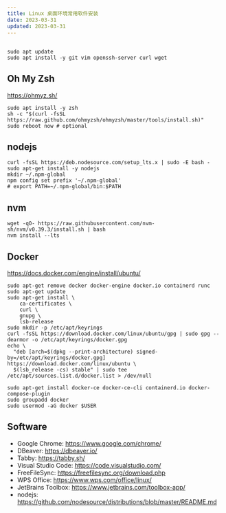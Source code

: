 ```yaml
---
title: Linux 桌面环境常用软件安装
date: 2023-03-31
updated: 2023-03-31
---
```

## 
```shell
sudo apt update
sudo apt install -y git vim openssh-server curl wget

```

## Oh My Zsh
<https://ohmyz.sh/>

```shell
sudo apt install -y zsh
sh -c "$(curl -fsSL https://raw.github.com/ohmyzsh/ohmyzsh/master/tools/install.sh)"
sudo reboot now # optional
```

## nodejs
```shell
curl -fsSL https://deb.nodesource.com/setup_lts.x | sudo -E bash -
sudo apt-get install -y nodejs
mkdir ~/.npm-global
npm config set prefix '~/.npm-global'
# export PATH=~/.npm-global/bin:$PATH
```

## nvm

```shell
wget -qO- https://raw.githubusercontent.com/nvm-sh/nvm/v0.39.3/install.sh | bash
nvm install --lts
```

## Docker

<https://docs.docker.com/engine/install/ubuntu/>

```shell
sudo apt-get remove docker docker-engine docker.io containerd runc
sudo apt-get update
sudo apt-get install \
    ca-certificates \
    curl \
    gnupg \
    lsb-release
sudo mkdir -p /etc/apt/keyrings
curl -fsSL https://download.docker.com/linux/ubuntu/gpg | sudo gpg --dearmor -o /etc/apt/keyrings/docker.gpg
echo \
  "deb [arch=$(dpkg --print-architecture) signed-by=/etc/apt/keyrings/docker.gpg] https://download.docker.com/linux/ubuntu \
  $(lsb_release -cs) stable" | sudo tee /etc/apt/sources.list.d/docker.list > /dev/null

sudo apt-get install docker-ce docker-ce-cli containerd.io docker-compose-plugin
sudo groupadd docker
sudo usermod -aG docker $USER
```



## Software

- Google Chrome: <https://www.google.com/chrome/>
- DBeaver: <https://dbeaver.io/>
- Tabby: <https://tabby.sh/>
- Visual Studio Code: <https://code.visualstudio.com/>
- FreeFileSync: <https://freefilesync.org/download.php>
- WPS Office: <https://www.wps.com/office/linux/>
- JetBrains Toolbox: <https://www.jetbrains.com/toolbox-app/>
- nodejs: <https://github.com/nodesource/distributions/blob/master/README.md>